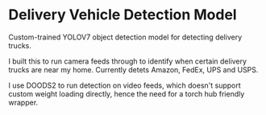 # Delivery Vehicle Detection Model

Custom-trained YOLOV7 object detection model for detecting delivery trucks.

I built this to run camera feeds through to identify when certain delivery trucks are near my home. Currently detets Amazon, FedEx, UPS and USPS.

I use DOODS2 to run detection on video feeds, which doesn't support custom weight loading directly, hence the need for a torch hub friendly wrapper.
